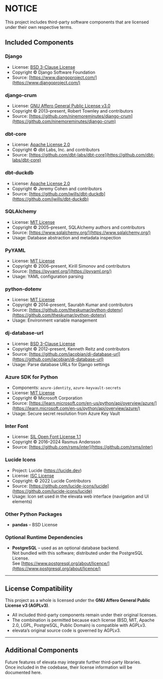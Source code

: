# NOTICE

This project includes third-party software components that are licensed under their own respective terms.  

## Included Components

### Django
- License: [BSD 3-Clause License](https://opensource.org/licenses/BSD-3-Clause)
- Copyright © Django Software Foundation
- Source: [https://www.djangoproject.com/](https://www.djangoproject.com/)

### django-crum
- License: [GNU Affero General Public License v3.0](https://www.gnu.org/licenses/agpl-3.0.html)
- Copyright © 2013–present, Robert Townley and contributors
- Source: [https://github.com/ninemoreminutes/django-crum](https://github.com/ninemoreminutes/django-crum)

### dbt-core
- License: [Apache License 2.0](https://www.apache.org/licenses/LICENSE-2.0)  
- Copyright © dbt Labs, Inc. and contributors  
- Source: [https://github.com/dbt-labs/dbt-core](https://github.com/dbt-labs/dbt-core)

### dbt-duckdb
- License: [Apache License 2.0](https://www.apache.org/licenses/LICENSE-2.0)  
- Copyright © Jeremy Cohen and contributors  
- Source: [https://github.com/jwills/dbt-duckdb](https://github.com/jwills/dbt-duckdb)

### SQLAlchemy
- License: [MIT License](https://opensource.org/licenses/MIT)
- Copyright © 2005–present, SQLAlchemy authors and contributors
- Source: [https://www.sqlalchemy.org/](https://www.sqlalchemy.org/)
- Usage: Database abstraction and metadata inspection

### PyYAML
- License: [MIT License](https://opensource.org/licenses/MIT)
- Copyright © 2006–present, Kirill Simonov and contributors
- Source: [https://pyyaml.org/](https://pyyaml.org/)
- Usage: YAML configuration parsing

### python-dotenv
- License: [MIT License](https://opensource.org/licenses/MIT)
- Copyright © 2014–present, Saurabh Kumar and contributors
- Source: [https://github.com/theskumar/python-dotenv](https://github.com/theskumar/python-dotenv)
- Usage: Environment variable management

### dj-database-url
- License: [BSD 3-Clause License](https://opensource.org/licenses/BSD-3-Clause)
- Copyright © 2012–present, Kenneth Reitz and contributors
- Source: [https://github.com/jacobian/dj-database-url](https://github.com/jacobian/dj-database-url)
- Usage: Parse database URLs for Django settings

### Azure SDK for Python
- Components: `azure-identity`, `azure-keyvault-secrets`
- License: [MIT License](https://opensource.org/licenses/MIT)
- Copyright © Microsoft Corporation
- Source: [https://learn.microsoft.com/en-us/python/api/overview/azure/](https://learn.microsoft.com/en-us/python/api/overview/azure/)
- Usage: Secure secret resolution from Azure Key Vault

### Inter Font
- License: [SIL Open Font License 1.1](https://scripts.sil.org/OFL)
- Copyright © 2016–2024 Rasmus Andersson
- Source: [https://github.com/rsms/inter](https://github.com/rsms/inter)

### Lucide Icons
- Project: Lucide (https://lucide.dev)
- License: [ISC License](https://lucide.dev/license)
- Copyright: © 2022 Lucide Contributors
- Source: [https://github.com/lucide-icons/lucide](https://github.com/lucide-icons/lucide)
- Usage: Icon set used in the elevata web interface (navigation and UI elements)

### Other Python Packages
- **pandas** – BSD License  

### Optional Runtime Dependencies

- **PostgreSQL** – used as an optional database backend.  
  Not bundled with this software; distributed under the PostgreSQL License.  
  See [https://www.postgresql.org/about/licence/](https://www.postgresql.org/about/licence/)  

---

## License Compatibility
This project as a whole is licensed under the **GNU Affero General Public License v3 (AGPLv3)**.  

- All included third-party components remain under their original licenses.  
- The combination is permitted because each license (BSD, MIT, Apache 2.0, LGPL, PostgreSQL, Public Domain) is compatible with AGPLv3.  
- elevata’s original source code is governed by AGPLv3.  

---

## Additional Components
Future features of elevata may integrate further third-party libraries.  
Once included in the codebase, their license information will be documented here.
